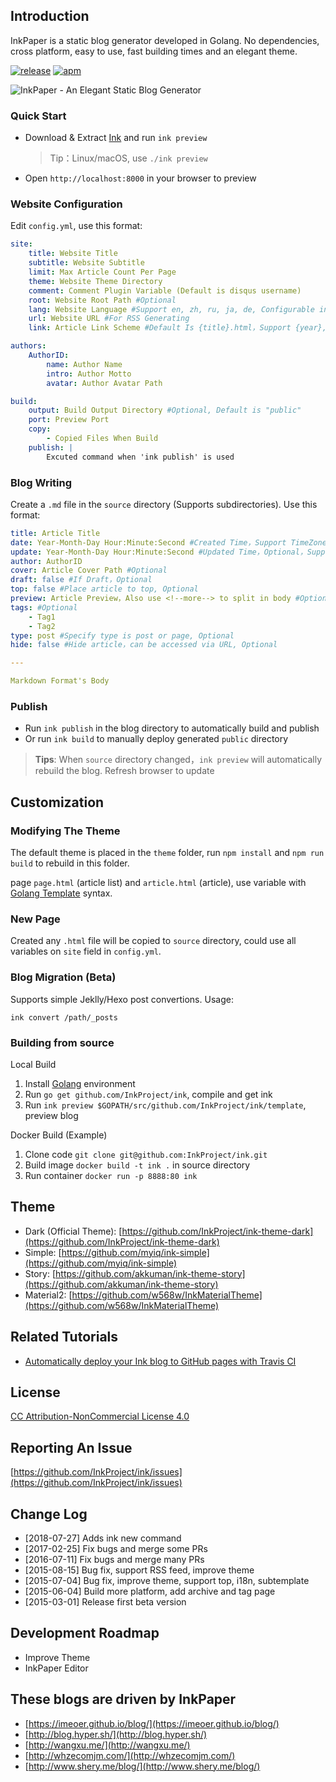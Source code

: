 ## Introduction

InkPaper is a static blog generator developed in Golang. No dependencies, cross platform, easy to use, fast building times and an elegant theme.

[![release](https://img.shields.io/badge/release-v2018--07--27-blue.svg)](https://github.com/InkProject/ink)
[![apm](https://img.shields.io/badge/license-CC%20BY--NC%204.0-blue.svg)](https://creativecommons.org/licenses/by-nc/4.0/)


![InkPaper - An Elegant Static Blog Generator](template/source/images/example-en.png)

### Quick Start
- Download & Extract [Ink](https://imeoer.github.io/) and run `ink preview`

  > Tip：Linux/macOS, use `./ink preview`

- Open `http://localhost:8000` in your browser to preview

### Website Configuration
Edit `config.yml`, use this format:

``` yaml
site:
    title: Website Title
    subtitle: Website Subtitle
    limit: Max Article Count Per Page
    theme: Website Theme Directory
    comment: Comment Plugin Variable (Default is disqus username)
    root: Website Root Path #Optional
    lang: Website Language #Support en, zh, ru, ja, de, Configurable in theme/lang.yml
    url: Website URL #For RSS Generating
    link: Article Link Scheme #Default Is {title}.html，Support {year},{month},{day},{hour},{minute},{second},{title} Variables

authors:
    AuthorID:
        name: Author Name
        intro: Author Motto
        avatar: Author Avatar Path

build:
    output: Build Output Directory #Optional, Default is "public"
    port: Preview Port
    copy:
        - Copied Files When Build
    publish: |
        Excuted command when 'ink publish' is used
```

### Blog Writing
Create a `.md` file in the `source` directory (Supports subdirectories). Use this format:

``` yaml
title: Article Title
date: Year-Month-Day Hour:Minute:Second #Created Time，Support TimeZone, such as " +0800"
update: Year-Month-Day Hour:Minute:Second #Updated Time，Optional，Support TimeZone, such as " +0800"
author: AuthorID
cover: Article Cover Path #Optional
draft: false #If Draft，Optional
top: false #Place article to top, Optional
preview: Article Preview，Also use <!--more--> to split in body #Optional
tags: #Optional
    - Tag1
    - Tag2
type: post #Specify type is post or page, Optional
hide: false #Hide article，can be accessed via URL, Optional

---

Markdown Format's Body
```

### Publish
- Run `ink publish` in the blog directory to automatically build and publish
- Or run `ink build` to manually deploy generated `public` directory

> **Tips**: When `source` directory changed，`ink preview` will automatically rebuild the blog. Refresh browser to update

## Customization

### Modifying The Theme

The default theme is placed in the `theme` folder, run `npm install` and `npm run build` to rebuild in this folder.

page `page.html` (article list) and `article.html` (article), use variable with [Golang Template](http://golang.org/pkg/html/template/) syntax.

### New Page

Created any `.html` file will be copied to `source` directory, could use all variables on `site` field in `config.yml`.

### Blog Migration (Beta)

Supports simple Jeklly/Hexo post convertions. Usage:

``` shell
ink convert /path/_posts
```

### Building from source

Local Build

1. Install [Golang](http://golang.org/doc/install) environment
2. Run `go get github.com/InkProject/ink`, compile and get ink
3. Run `ink preview $GOPATH/src/github.com/InkProject/ink/template`, preview blog

Docker Build (Example)

1. Clone code `git clone git@github.com:InkProject/ink.git`
2. Build image `docker build -t ink .` in source directory
3. Run container `docker run -p 8888:80 ink`

## Theme

- Dark (Official Theme): [https://github.com/InkProject/ink-theme-dark](https://github.com/InkProject/ink-theme-dark)
- Simple: [https://github.com/myiq/ink-simple](https://github.com/myiq/ink-simple)
- Story: [https://github.com/akkuman/ink-theme-story](https://github.com/akkuman/ink-theme-story)
- Material2: [https://github.com/w568w/InkMaterialTheme](https://github.com/w568w/InkMaterialTheme)

## Related Tutorials

- [Automatically deploy your Ink blog to GitHub pages with Travis CI](http://www.shery.me/blog/travis-ci.html)

## License
[CC Attribution-NonCommercial License 4.0](https://creativecommons.org/licenses/by-nc/4.0/)

## Reporting An Issue

[https://github.com/InkProject/ink/issues](https://github.com/InkProject/ink/issues)

## Change Log

- [2018-07-27] Adds ink new command
- [2017-02-25] Fix bugs and merge some PRs
- [2016-07-11] Fix bugs and merge many PRs
- [2015-08-15] Bug fix, support RSS feed, improve theme
- [2015-07-04] Bug fix, improve theme, support top, i18n, subtemplate
- [2015-06-04] Build more platform, add archive and tag page
- [2015-03-01] Release first beta version

## Development Roadmap

- Improve Theme
- InkPaper Editor

## These blogs are driven by InkPaper

- [https://imeoer.github.io/blog/](https://imeoer.github.io/blog/)
- [http://blog.hyper.sh/](http://blog.hyper.sh/)
- [http://wangxu.me/](http://wangxu.me/)
- [http://whzecomjm.com/](http://whzecomjm.com/)
- [http://www.shery.me/blog/](http://www.shery.me/blog/)
